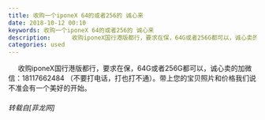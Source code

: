 ```yaml
---
title: 收购一个iponeX 64的或者256的 诚心来
date: 2018-10-12 00:10
keywords: 收购一个iponeX 64的或者256的 诚心来
description:      收购iponeX国行港版都行，要求在保，64G或者256G都可以，诚心卖的加微信：18117662484 （不要打电话，打也打不通）。带上您的宝贝照片和价格我们说不准会有一个美好的开始。
categories: used
---
```

<td class="t_f" id="postmessage_2002886">

     收购iponeX国行港版都行，要求在保，64G或者256G都可以，诚心卖的加微信：18117662484 （不要打电话，打也打不通）。带上您的宝贝照片和价格我们说不准会有一个美好的开始。</td>
###### 转载自[菲龙网]